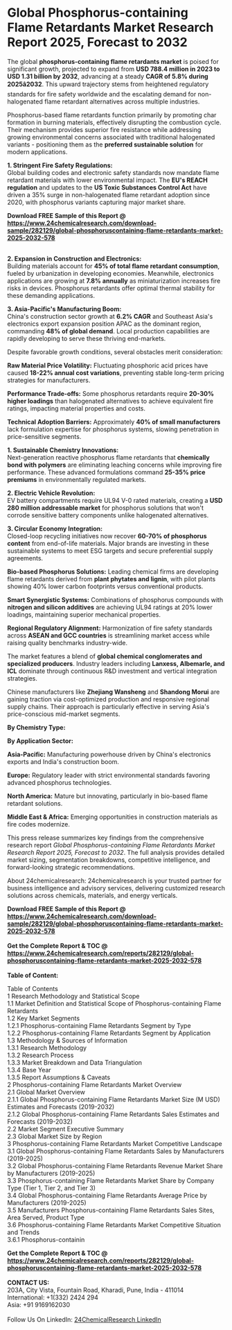 <h1>Global Phosphorus-containing Flame Retardants Market Research Report 2025, Forecast to 2032</h1><p>The global <strong>phosphorus-containing flame retardants market</strong> is poised for significant growth, projected to expand from <strong>USD 788.4 million in 2023 to USD 1.31 billion by 2032</strong>, advancing at a steady <strong>CAGR of 5.8% during 2025â2032</strong>. This upward trajectory stems from heightened regulatory standards for fire safety worldwide and the escalating demand for non-halogenated flame retardant alternatives across multiple industries.</p><p>Phosphorus-based flame retardants function primarily by promoting char formation in burning materials, effectively disrupting the combustion cycle. Their mechanism provides superior fire resistance while addressing growing environmental concerns associated with traditional halogenated variants - positioning them as the <strong>preferred sustainable solution</strong> for modern applications.</p><p><strong>1. Stringent Fire Safety Regulations:</strong><br>
Global building codes and electronic safety standards now mandate flame retardant materials with lower environmental impact. The <strong>EU's REACH regulation</strong> and updates to the <strong>US Toxic Substances Control Act</strong> have driven a 35% surge in non-halogenated flame retardant adoption since 2020, with phosphorus variants capturing major market share.</p><div><b>Download FREE Sample of this Report @ 
            <a href="https://www.24chemicalresearch.com/download-sample/282129/global-phosphoruscontaining-flame-retardants-market-2025-2032-578">
            https://www.24chemicalresearch.com/download-sample/282129/global-phosphoruscontaining-flame-retardants-market-2025-2032-578</a></b></div><br><p><strong>2. Expansion in Construction and Electronics:</strong><br>
Building materials account for <strong>45% of total flame retardant consumption</strong>, fueled by urbanization in developing economies. Meanwhile, electronics applications are growing at <strong>7.8% annually</strong> as miniaturization increases fire risks in devices. Phosphorus retardants offer optimal thermal stability for these demanding applications.</p><p><strong>3. Asia-Pacific's Manufacturing Boom:</strong><br>
China's construction sector growth at <strong>6.2% CAGR</strong> and Southeast Asia's electronics export expansion position APAC as the dominant region, commanding <strong>48% of global demand</strong>. Local production capabilities are rapidly developing to serve these thriving end-markets.</p><p>Despite favorable growth conditions, several obstacles merit consideration:</p><p><strong>Raw Material Price Volatility:</strong> Fluctuating phosphoric acid prices have caused <strong>18-22% annual cost variations</strong>, preventing stable long-term pricing strategies for manufacturers.</p><p><strong>Performance Trade-offs:</strong> Some phosphorus retardants require <strong>20-30% higher loadings</strong> than halogenated alternatives to achieve equivalent fire ratings, impacting material properties and costs.</p><p><strong>Technical Adoption Barriers:</strong> Approximately <strong>40% of small manufacturers</strong> lack formulation expertise for phosphorus systems, slowing penetration in price-sensitive segments.</p><p><strong>1. Sustainable Chemistry Innovations:</strong><br>
Next-generation reactive phosphorus flame retardants that <strong>chemically bond with polymers</strong> are eliminating leaching concerns while improving fire performance. These advanced formulations command <strong>25-35% price premiums</strong> in environmentally regulated markets.</p><p><strong>2. Electric Vehicle Revolution:</strong><br>
EV battery compartments require UL94 V-0 rated materials, creating a <strong>USD 280 million addressable market</strong> for phosphorus solutions that won't corrode sensitive battery components unlike halogenated alternatives.</p><p><strong>3. Circular Economy Integration:</strong><br>
Closed-loop recycling initiatives now recover <strong>60-70% of phosphorus content</strong> from end-of-life materials. Major brands are investing in these sustainable systems to meet ESG targets and secure preferential supply agreements.</p><p><strong>Bio-based Phosphorus Solutions:</strong> Leading chemical firms are developing flame retardants derived from <strong>plant phytates and lignin</strong>, with pilot plants showing 40% lower carbon footprints versus conventional products.</p><p><strong>Smart Synergistic Systems:</strong> Combinations of phosphorus compounds with <strong>nitrogen and silicon additives</strong> are achieving UL94 ratings at 20% lower loadings, maintaining superior mechanical properties.</p><p><strong>Regional Regulatory Alignment:</strong> Harmonization of fire safety standards across <strong>ASEAN and GCC countries</strong> is streamlining market access while raising quality benchmarks industry-wide.</p><p>The market features a blend of <strong>global chemical conglomerates and specialized producers</strong>. Industry leaders including <strong>Lanxess, Albemarle, and ICL</strong> dominate through continuous R&amp;D investment and vertical integration strategies.</p><p>Chinese manufacturers like <strong>Zhejiang Wansheng</strong> and <strong>Shandong Morui</strong> are gaining traction via cost-optimized production and responsive regional supply chains. Their approach is particularly effective in serving Asia's price-conscious mid-market segments.</p><p><strong>By Chemistry Type:</strong></p><p><strong>By Application Sector:</strong></p><p><strong>Asia-Pacific:</strong> Manufacturing powerhouse driven by China's electronics exports and India's construction boom.</p><p><strong>Europe:</strong> Regulatory leader with strict environmental standards favoring advanced phosphorus technologies.</p><p><strong>North America:</strong> Mature but innovating, particularly in bio-based flame retardant solutions.</p><p><strong>Middle East &amp; Africa:</strong> Emerging opportunities in construction materials as fire codes modernize.</p><p>This press release summarizes key findings from the comprehensive research report <em>Global Phosphorus-containing Flame Retardants Market Research Report 2025, Forecast to 2032</em>. The full analysis provides detailed market sizing, segmentation breakdowns, competitive intelligence, and forward-looking strategic recommendations.</p><p>About 24chemicalresearch: 24chemicalresearch is your trusted partner for business intelligence and advisory services, delivering customized research solutions across chemicals, materials, and energy verticals.</p><div><b>Download FREE Sample of this Report @ 
            <a href="https://www.24chemicalresearch.com/download-sample/282129/global-phosphoruscontaining-flame-retardants-market-2025-2032-578">
            https://www.24chemicalresearch.com/download-sample/282129/global-phosphoruscontaining-flame-retardants-market-2025-2032-578</a></b></div><br><div><b>Get the Complete Report & TOC @ 
            <a href="https://www.24chemicalresearch.com/reports/282129/global-phosphoruscontaining-flame-retardants-market-2025-2032-578">
            https://www.24chemicalresearch.com/reports/282129/global-phosphoruscontaining-flame-retardants-market-2025-2032-578</a></b></div><br>
            <b>Table of Content:</b><p>Table of Contents<br />
1 Research Methodology and Statistical Scope<br />
1.1 Market Definition and Statistical Scope of Phosphorus-containing Flame Retardants<br />
1.2 Key Market Segments<br />
1.2.1 Phosphorus-containing Flame Retardants Segment by Type<br />
1.2.2 Phosphorus-containing Flame Retardants Segment by Application<br />
1.3 Methodology & Sources of Information<br />
1.3.1 Research Methodology<br />
1.3.2 Research Process<br />
1.3.3 Market Breakdown and Data Triangulation<br />
1.3.4 Base Year<br />
1.3.5 Report Assumptions & Caveats<br />
2 Phosphorus-containing Flame Retardants Market Overview<br />
2.1 Global Market Overview<br />
2.1.1 Global Phosphorus-containing Flame Retardants Market Size (M USD) Estimates and Forecasts (2019-2032)<br />
2.1.2 Global Phosphorus-containing Flame Retardants Sales Estimates and Forecasts (2019-2032)<br />
2.2 Market Segment Executive Summary<br />
2.3 Global Market Size by Region<br />
3 Phosphorus-containing Flame Retardants Market Competitive Landscape<br />
3.1 Global Phosphorus-containing Flame Retardants Sales by Manufacturers (2019-2025)<br />
3.2 Global Phosphorus-containing Flame Retardants Revenue Market Share by Manufacturers (2019-2025)<br />
3.3 Phosphorus-containing Flame Retardants Market Share by Company Type (Tier 1, Tier 2, and Tier 3)<br />
3.4 Global Phosphorus-containing Flame Retardants Average Price by Manufacturers (2019-2025)<br />
3.5 Manufacturers Phosphorus-containing Flame Retardants Sales Sites, Area Served, Product Type<br />
3.6 Phosphorus-containing Flame Retardants Market Competitive Situation and Trends<br />
3.6.1 Phosphorus-containin</p><div><b>Get the Complete Report & TOC @ 
            <a href="https://www.24chemicalresearch.com/reports/282129/global-phosphoruscontaining-flame-retardants-market-2025-2032-578">
            https://www.24chemicalresearch.com/reports/282129/global-phosphoruscontaining-flame-retardants-market-2025-2032-578</a></b></div><br><b>CONTACT US:</b><br>
            203A, City Vista, Fountain Road, Kharadi, Pune, India - 411014<br>
            International: +1(332) 2424 294<br>
            Asia: +91 9169162030 <br><br>
            Follow Us On LinkedIn: <a href="https://www.linkedin.com/company/24chemicalresearch/">24ChemicalResearch LinkedIn</a>